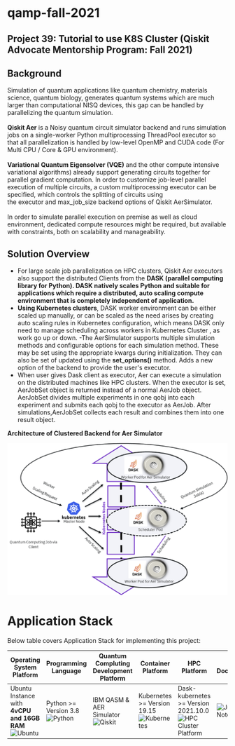 # qamp-fall-2021
## Project 39: Tutorial to use K8S Cluster (Qiskit Advocate Mentorship Program: Fall 2021)

## Background
Simulation of quantum applications like quantum chemistry, materials science, quantum biology, generates quantum systems which are much larger than computational NISQ devices, this gap can be handled by parallelizing the quantum simulation. \
\
**Qiskit Aer** is a Noisy quantum circuit simulator backend and runs simulation jobs on a single-worker Python multiprocessing ThreadPool executor so that all parallelization is handled by low-level OpenMP and CUDA code (For Multi CPU / Core & GPU environment). \
\
**Variational Quantum Eigensolver (VQE)** and the other compute intensive variational algorithms) already support generating circuits together for parallel gradient computation. In order to customize job-level parallel execution of multiple circuits, a custom multiprocessing executor can be specified, which controls the splitting of circuits using the executor and max_job_size backend options of Qiskit AerSimulator. \
\
In order  to simulate parallel execution  on premise as well as cloud  environment, dedicated compute resources might be required, but available with constraints, both on scalability and manageability.

## Solution Overview 

- For large scale job parallelization on HPC clusters, Qiskit Aer executors also support the distributed Clients from the **DASK (parallel computing library for Python). DASK         natively scales Python and suitable for applications which require a distributed, auto scaling compute environment that is completely independent of application.**
- **Using Kubernetes  clusters**, DASK worker environment can be either scaled up manually, or can be scaled as the need arises by creating auto scaling rules in Kubernetes             configuration, which means DASK only need to manage scheduling across workers in Kubernetes Cluster , as work go up or down.
-The AerSimulator supports multiple simulation methods and configurable options for each simulation method. These may be set using the appropriate kwargs during initialization.     They can also be set of updated using the **set_options()** method. Adds a new option of the backend to provide the user's executor. 
- When user gives Dask client as executor, Aer can execute a simulation on the distributed machines like HPC clusters. When the executor is set, AerJobSet object is returned         instead of a normal AerJob object. AerJobSet divides multiple experiments in one qobj into each experiment and submits each qobj to the executor as AerJob. After       simulations,AerJobSet collects each result and combines them into one result object.
                                                       
**Architecture of Clustered Backend for Aer Simulator**
                                                                             
 ![GitHub Dark](https://github.com/iotaisolutions/qamp-fall-2021/blob/main/Images/Architecture%20of%20Clustered%20Backend%20for%20Aer%20Simulator.png#gh-light-mode-only)
 
 # Application Stack 
  Below table covers Application Stack for implementing this project:

Operating System Platform| Programming Language| Quantum Compluting Development Platform | Container Platform | HPC Platform| Coding Documentation | Cloud Platform (Optional) 
------------ | -------------| -------------| -------------| -------------|-------------|-------------|
 Ubuntu Instance with **4vCPU and 16GB RAM** ![Ubuntu](https://thumbor.forbes.com/thumbor/fit-in/1200x0/filters%3Aformat%28jpg%29/https%3A%2F%2Fspecials-images.forbesimg.com%2Fimageserve%2F5ec418c2ac01e2000762cfdd%2F0x0.jpg )| Python >= Version 3.8![Python](https://miro.medium.com/max/1400/0*BjcKs4_BdpYCiybp.png)  |  IBM QASM & AER Simulator  ![Qiskit](https://img.shields.io/badge/Qiskit%200.30-%236929C4.svg?style=for-the-badge&logo=Qiskit&logoColor=white)| Kubernetes >= Version 19.15 ![Kubernetes](https://www.pngitem.com/pimgs/m/3-31510_svg-kubernetes-logo-hd-png-download.png) | Dask-kubernetes >= Version 2021.10.0 ![HPC Cluster Platform](https://user-images.githubusercontent.com/68344826/143777777-1dc83d72-256f-4f60-b329-356167f037a1.png)| ![Jupyter Notebook](https://upload.wikimedia.org/wikipedia/commons/thumb/3/38/Jupyter_logo.svg/1200px-Jupyter_logo.svg.png) |![AWS Cloud](https://www.techrepublic.com/a/hub/i/r/2016/08/03/78fd9253-5cce-47e0-8961-77460e957405/thumbnail/770x578/30e06bd910bad09134f56e3ee490f4ef/icon-cloud-aws.png)

